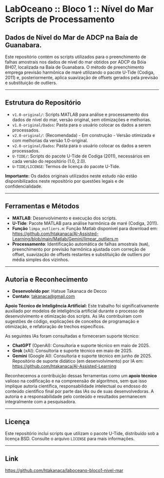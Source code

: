 # LabOceano :: Bloco 1 :: Nível do Mar Scripts de Processamento
## Dados de Nível do Mar de ADCP na Baía de Guanabara.

Este repositório contém os scripts utilizados para o preenchimento de falhas amostrais nos dados de nível do mar obtidos por ADCP da Bóia BH07, localizada na Baía de Guanabara. O método de preenchimento emprega previsão harmônica de maré utilizando o pacote U-Tide (Codiga, 2011) e, posteriormente, aplica suavização de offsets gerados pela previsão e substituição de outliers.

---

## Estrutura do Repositório

* `v1.0-original/`: Scripts MATLAB para análise e processamento dos dados de nível do mar, versão original, sem otimizações e melhorias.
* `v1.0-original/Dados`: Pasta para o usuário colocar os dados a serem processados.
* `v2.0-original/`: (Recomendada) - Em construção - Versão otimizada e com melhorias da versão 1.0-original.
* `v2.0-original/Dados`: Pasta para o usuário colocar os dados a serem processados.
* `U-TIDE/`: Scripts do pacote U-Tide de Codiga (2011), necessários em cada versão do repositório (1.0, 2.0).
* `U-TIDE/LICENSE`: Termos de licença do pacote U-Tide.

**Importante:** Os dados originais utilizados neste estudo não estão disponibilizados neste repositório por questões legais e de confidencialidade.

---

## Ferramentas e Métodos

* **MATLAB**: Desenvolvimento e execução dos scripts.
* **U-Tide**: Pacote MATLAB para análise harmônica de maré (Codiga, 2011).
* **Função** `limpa_outliers.m`: Função Matlab disponível para download em: https://github.com/htakanaca/AI-Assisted-Learning/blob/main/Matlab/Gemini/limpar_outliers.m
* **Processamento**: Identificação automática de falhas amostrais (`NaN`), preenchimento por previsão harmônica ajustada com correção de offset, suavização de offsets restantes e substituição de outliers por média simples dos vizinhos.

---

## Autoria e Reconhecimento

* **Desenvolvido por**: Hatsue Takanaca de Decco
* **Contato**: takanaca@gmail.com

**Apoio Técnico de Inteligência Artificial:**
Este trabalho foi significativamente auxiliado por modelos de inteligência artificial durante o processo de desenvolvimento e otimização dos scripts. As IAs contribuíram com sugestões de código, explicações de conceitos de programação e otimização, e refatoração de trechos específicos.

As seguintes IAs foram consultadas e forneceram suporte técnico:
* **ChatGPT** (OpenAI): Consultoria e suporte técnico em maio de 2025.
* **Grok** (xAI): Consultoria e suporte técnico em maio de 2025.
* **Gemini** (Google AI): Consultoria e suporte técnico em junho de 2025.  
  Repositório de suporte didático (em desenvolvimento) por IA em: https://github.com/htakanaca/AI-Assisted-Learning

Reconhecemos a contribuição dessas ferramentas como um **apoio técnico** valioso na codificação e na compreensão de algoritmos, sem que isso implique autoria científica, responsabilidade intelectual ou endosso do conteúdo científico final por parte das IAs ou de suas desenvolvedoras. A autoria e a responsabilidade pelo conteúdo e resultados permanecem integralmente com a pesquisadora.

---

## Licença

Este repositório inclui scripts que utilizam o pacote U-Tide, distribuído sob a licença BSD. Consulte o arquivo `LICENSE` para mais informações.

---

## Link

https://github.com/htakanaca/laboceano-bloco1-nivel-mar

